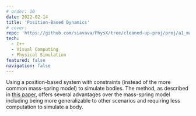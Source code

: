 ```yaml
---
# order: 10
date: 2022-02-14
title: 'Position-Based Dynamics'
# cover: 
repo: 'https://github.com/siavava/PhysX/tree/cleaned-up-proj/proj/a1_mass_spring'
tech:
  - C++
  - Visual Computing
  - Physical Simulation
featured: false
navigation: false
---
```


Using a position-based system with constraints (instead of the more common mass-spring model)
to simulate bodies. The method, as described in
[this paper](https://matthias-research.github.io/pages/publications/posBasedDyn.pdf),
offers several advantages over the mass-spring model
including being more generalizable to other scenarios and
requiring less computation to simulate a body.
